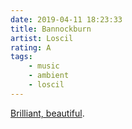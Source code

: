 ```yaml
---
date: 2019-04-11 18:23:33
title: Bannockburn
artist: Loscil
rating: A
tags:
    - music
    - ambient
    - loscil
---
```


[Brilliant, beautiful](https://loscil.bandcamp.com/track/bannockburn).

